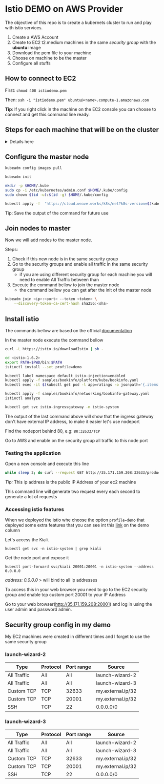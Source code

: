 # Istio DEMO on AWS Provider

The objective of this repo is to create a kubernets cluster to run and play with istio services.

1. Create a AWS Account
1. Create to EC2 t2.medium machines in the same *security group* with the **ubuntu** image
1. Download the pem file to your machine
1. Choose on machine to be the master
1. Configure all stuffs

## How to connect to EC2

First: `chmod 400 istiodemo.pem`

Then:
`ssh -i "istiodemo.pem" ubuntu@<name>.compute-1.amazonaws.com`

**Tip**: If you right click in the machine on the EC2 console you can choose to connect and get this command line ready.

## Steps for each machine that will be on the cluster
<details>
    <summary>Details here</summary>

Access each machine that will be part of the cluster and execute the steps bellow

**Docker config**
```bash
curl -fsSL https://get.docker.com | bash
sudo usermod -aG docker ubuntu
docker --version
```

**Install kubernets**
```bash
echo "deb http://apt.kubernetes.io/ kubernetes-xenial main" > /etc/apt/sources.list.d/kubernetes.list

curl -s https://packages.cloud.google.com/apt/doc/apt-key.gpg | apt-key add -

apt-get update

apt-get install kubelet kubectl kubeadm
```
</details>

## Configure the master node

```bash
kubeadm config images pull

kubeadm init

mkdir -p $HOME/.kube
sudo cp -i /etc/kubernetes/admin.conf $HOME/.kube/config
sudo chown $(id -u):$(id -g) $HOME/.kube/config

kubectl apply -f  "https://cloud.weave.works/k8s/net?k8s-version=$(kubectl version| base64 | tr -d '\n')".yaml
```
Tip: Save the output of the command for future use

## Join nodes to master

Now we will add nodes to the master node. 

Steps:
1. Check if this new node is in the same security group
1. Go to the security groups and enable all traffic in the same security group 
   - if you are using different security group for each machine you will need to enable All Traffic between than
1. Execute the command bellow to join the master node
   - the command bellow you can get after the init of the master node
```bash
kubeadm join <ip>:<port> --token <token> \
    --discovery-token-ca-cert-hash sha256:<sha> 
```

## Install istio

The commands bellow are based on the official [documentation](https://istio.io/latest/docs/setup/getting-started/)

In the master node execute the command bellow
```bash
curl -L https://istio.io/downloadIstio | sh -

cd <istio-1.6.2>
export PATH=$PWD/bin:$PATH
istioctl install --set profile=demo

kubectl label namespace default istio-injection=enabled
kubectl apply -f samples/bookinfo/platform/kube/bookinfo.yaml
kubectl exec -it $(kubectl get pod -l app=ratings -o jsonpath='{.items[0].metadata.name}') -c ratings -- curl productpage:9080/productpage | grep -o "<title>.*</title>"

kubectl apply -f samples/bookinfo/networking/bookinfo-gateway.yaml
istioctl analyze

kubectl get svc istio-ingressgateway -n istio-system
```
The output of the last command above will show that the ingress gateway don't have external IP address, to make it easier let's use nodeport

Find the nodeport behind 80, e.g: `80:32633/TCP`

Go to AWS and enable on the security group all traffic to this node port

### Testing the application
Open a new console and execute this line

```bash
while sleep 2; do curl --request GET http://35.171.159.208:32633/productpage; done;
```
*Tip:* This ip address is the public IP Address of your ec2 machine

This command line will generate two request every each second to generate a lot of requests

### Accessing istio features

When we deployed the istio whe choose the option `profile=demo` that deployed some extra features that you can see int this [link](https://istio.io/latest/docs/setup/additional-setup/config-profiles) on the demo column

Let's access the Kiali.

`kubectl get svc -n istio-system | grep kiali`

Get the node port and expose it

`kubectl port-forward svc/kiali 20001:20001 -n istio-system --address 0.0.0.0`

*address: 0.0.0.0* > will bind to all ip addresses

To access this in your web browser you need to go to the EC2 security group and enable tcp custom port 20001 to your IP Address

Go to your web browser(http://35.171.159.208:20001) and log in using the user admin and password admin.

## Security group config in my demo

My EC2 machines were created in different times and I forget to use the same security group

### launch-wizard-2

|Type  |Protocol  |Port range  |Source  |
|-|-|-|-|
|All Traffic  |All  |All  |launch-wizard-2  |
|All Traffic  |All  |All  |launch-wizard-3  |
|Custom TCP   |TCP  |32633  |my.external.ip/32  |
|Custom TCP   |TCP  |20001  |my.external.ip/32  |
|SSH          |TCP  |22     |0.0.0.0/0  | 

### launch-wizard-3

|Type  |Protocol  |Port range  |Source  |
|-|-|-|-|
|All Traffic  |All  |All  |launch-wizard-2  |
|All Traffic  |All  |All  |launch-wizard-3  |
|Custom TCP   |TCP  |32633  |my.external.ip/32  |
|Custom TCP   |TCP  |20001  |my.external.ip/32  |
|SSH          |TCP  |22     |0.0.0.0/0  | 
